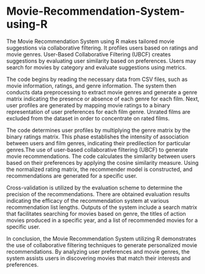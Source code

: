 # Movie-Recommendation-System-using-R
The Movie Recommendation System using R makes tailored movie suggestions via collaborative filtering. It profiles users based on ratings and movie genres. User-Based Collaborative Filtering (UBCF) creates suggestions by evaluating user similarity based on preferences. Users may search for movies by category and evaluate suggestions using metrics. 

The code begins by reading the necessary data from CSV files, such as movie information, ratings, and genre information. The system then conducts data preprocessing to extract movie genres and generate a genre matrix indicating the presence or absence of each genre for each film. Next, user profiles are generated by mapping movie ratings to a binary representation of user preferences for each film genre. Unrated films are excluded from the dataset in order to concentrate on rated films.

The code determines user profiles by multiplying the genre matrix by the binary ratings matrix. This phase establishes the intensity of association between users and film genres, indicating their predilection for particular genres.The use of user-based collaborative filtering (UBCF) to generate movie recommendations. The code calculates the similarity between users based on their preferences by applying the cosine similarity measure. Using the normalized rating matrix, the recommender model is constructed, and recommendations are generated for a specific user.

Cross-validation is utilized by the evaluation scheme to determine the precision of the recommendations. There are obtained evaluation results indicating the efficacy of the recommendation system at various recommendation list lengths. Outputs of the system include a search matrix that facilitates searching for movies based on genre, the titles of action movies produced in a specific year, and a list of recommended movies for a specific user.

In conclusion, the Movie Recommendation System utilizing R demonstrates the use of collaborative filtering techniques to generate personalized movie recommendations. By analyzing user preferences and movie genres, the system assists users in discovering movies that match their interests and preferences.
